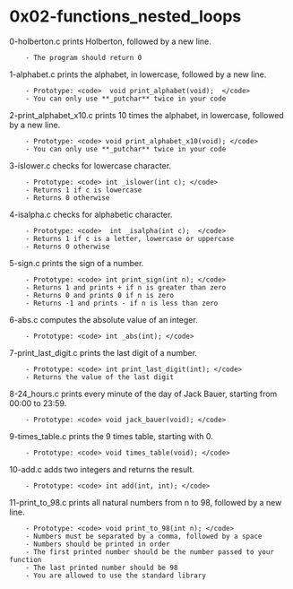 # 0x02-functions_nested_loops

0-holberton.c prints Holberton, followed by a new line.

        - The program should return 0

1-alphabet.c prints the alphabet, in lowercase, followed by a new line.

        - Prototype: <code>  void print_alphabet(void);  </code>
        - You can only use **_putchar** twice in your code

2-print_alphabet_x10.c prints 10 times the alphabet, in lowercase, followed by a new line.

        - Prototype: <code> void print_alphabet_x10(void); </code>
        - You can only use **_putchar** twice in your code

3-islower.c checks for lowercase character.

        - Prototype: <code> int _islower(int c); </code>
        - Returns 1 if c is lowercase
        - Returns 0 otherwise

4-isalpha.c checks for alphabetic character.

        - Prototype: <code>  int _isalpha(int c);  </code>
        - Returns 1 if c is a letter, lowercase or uppercase
        - Returns 0 otherwise

5-sign.c prints the sign of a number.

        - Prototype: <code> int print_sign(int n); </code>
        - Returns 1 and prints + if n is greater than zero
        - Returns 0 and prints 0 if n is zero
        - Returns -1 and prints - if n is less than zero


6-abs.c computes the absolute value of an integer.

        - Prototype: <code> int _abs(int); </code>


7-print_last_digit.c prints the last digit of a number.

        - Prototype: <code> int print_last_digit(int); </code>
        - Returns the value of the last digit


8-24_hours.c prints every minute of the day of Jack Bauer, starting from 00:00 to 23:59.

        - Prototype: <code> void jack_bauer(void); </code>


9-times_table.c prints the 9 times table, starting with 0.

        - Prototype: <code> void times_table(void); </code>

 
10-add.c adds two integers and returns the result.

        - Prototype: <code> int add(int, int); </code>

11-print_to_98.c prints all natural numbers from n to 98, followed by a new line.

        - Prototype: <code> void print_to_98(int n); </code>
        - Numbers must be separated by a comma, followed by a space
        - Numbers should be printed in order
        - The first printed number should be the number passed to your function
        - The last printed number should be 98
        - You are allowed to use the standard library